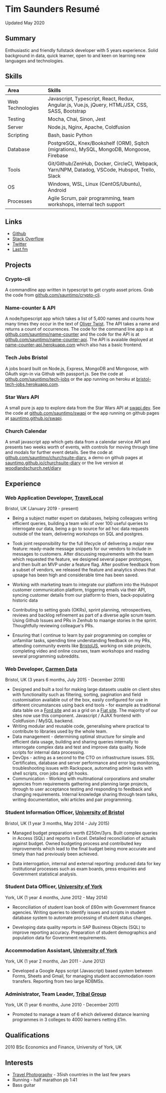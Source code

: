 # Tim Saunders Resumé
Updated May 2020

## Summary
Enthusiastic and friendly fullstack developer with 5 years experience. Solid background in data, quick learner, open to and keen on learning new languages and technologies.

## Skills
| Area | Skills |
| :--- | :--- |
| Web Technologies | Javascript, Typescript, React, Redux, Angular.js, Vue.js, jQuery, HTML/JSX, CSS, SASS, Bootstrap |
| Testing | Mocha, Chai, Sinon, Jest |
| Server | Node.js, Nginx, Apache, Coldfusion |
| Scripting | Bash, basic Python |
| Database | PostgreSQL, Knex/Bookshelf (ORM), Sqitch (migrations), MySQL, MongoDB, Mongoose, Firebase |
| Tools | Git/Github/ZenHub, Docker, CircleCI, Webpack, Yarn/NPM, Datadog, VSCode, Hubspot, Trello, Slack |
| OS | Windows, WSL, Linux (CentOS/Ubuntu), Android |
| Processes | Agile Scrum, pair programming, team workshops, internal tech support |

## Links
- [Github](https://github.com/sauntimo)
- [Stack Overflow](https://stackoverflow.com/users/4293734/sauntimo)
- [Twitter](https://twitter.com/sauntimo)
- [Last.fm](https://last.fm/user/sauntimo)

## Projects

### Crypto-cli
A commandline app written in typescript to get crypto asset prices. Grab the code from [github.com/sauntimo/crypto-cli](https://github.com/sauntimo/crypto-cli).

### Name-counter & API
A node/typescript app which takes a list of 5,400 names and counts how many times they occur in the text of [Oliver Twist](https://en.wikipedia.org/wiki/Oliver_Twist). The API takes a name and returns a count of occurrences. The code for the command line app is at [github.com/sauntimo/name-counter](https://github.com/sauntimo/name-counter) and the code for the API is at [github.com/sauntimo/name-counter-api](https://github.com/sauntimo/name-counter-api). The API is avaiable deployed at [name-counter-api.herokuapp.com](https://name-counter-api.herokuapp.com/) which also has a basic frontend.

### Tech Jobs Bristol 
A jobs board built on Node.js, Express, MongoDB and Mongoose, with OAuth sign-in via Github with passport.js. See the code at [github.com/sauntimo/tech-jobs](https://github.com/sauntimo/tech-jobs) or the app running on heroku at [bristol-tech-jobs.herokuapp.com](https://bristol-tech-jobs.herokuapp.com).

### Star Wars API
A small pure js app to explore data from the Star Wars API at [swapi.dev](https://swapi.dev). See the code at [github.com/sauntimo/swapi](https://github.com/sauntimo/swapi) or the app running on github pages at [sauntimo.github.io/swapi](https://sauntimo.github.io/swapi).

### Church Calendar 
A small javascript app which gets data from a calendar service API and presents two weeks worth of events, with controls for moving through time and modals for further event details. See the code at [github.com/sauntimo/churchsuite-diary](https://github.com/sauntimo/churchsuite-diary), a demo on github pages at [sauntimo.github.io/churchsuite-diary](https://sauntimo.github.io/churchsuite-diary) or the live version at [woodlandschurch.net/diary](https://www.woodlandschurch.net/diary)

## Experience

### Web Application Developer, [TravelLocal](https://travellocal.com)
Bristol, UK (January 2019 - present)

 - Being a subject matter expert on databases, helping colleagues writing efficient queries, building a team wiki of over 100 useful queries to interrogate our data, being a go to source for ad hoc data requests outside of the team, delivering workshops on SQL and postgres.
 
 - Took joint responsibility for the full lifecycle of delivering a major new feature: ready-made message snippets for our vendors to include in messages to customers. After discussing requirements with the team which requested the feature, we designed several paper prototypes, and then built an MVP under a feature flag. After positive feedback from a subset of vendors, we released the feature and analytics shows that upsage has been high and considerable time has been saved.
 
 - Working with marketing team to integrate our platform into the Hubspot customer communication platform, triggering emails via their API, syncing customer details from our platform to thiers, back-populating historic data
 
 - Contributing to setting goals (OKRs), sprint planning, retrospectives, reviews and backlog refinement as part of a diverse agile scrum team. Using Github Issues and PRs in Zenhub to maange stories in the sprint. Thoughtfully reviewing colleague's PRs.
 
 - Ensuring that I continue to learn by pair programming on complex or unfamiliar tasks, spending time understanding feedback on my PRs, attending community events like [BristolJS](https://bristoljs.org/), working on side projects, completing video and online courses, team workshops and reading several programming subreddits.

### Web Developer, [Carmen Data](http://carmendata.co.uk) 
Bristol, UK (3 years 6 months, July 2015 - December 2018)

 -  Designed and built a tool for making large datasets usable on client sites with functionality such as filtering, sorting, pagination and field customisation available out of the box, easily configured for use in different circumstances using back end tools - for example as traditional data table on a [Ford site](https://ford-quote.uk/bch/finder/) and as a grid on a [Fiat site](https://fiat-fleet.co.uk/compare/build/model/). The majority of our sites now use this component. Javascript / AJAX frontend with Coldfusion / MySQL backend.
-   Writing modular and reusable code, generalising where practical to contribute to libraries used by the whole team.
-  Data management - determining optimal structure for simple and efficient data usage, building and sharing queries internally to interrogate complex data and test and improve data quality. Node scripts for internal data processing.  
-  DevOps - acting as a second to the CTO on infrastructure issues. SSL Certificates, database and server performance and error log monitoring, troubleshooting issues with Rackspace, automating admin tasks with shell scripts, cron jobs and git hooks.
- Communication - Working with multinational corporations and smaller agencies from requirements gathering and planning large projects, through to user acceptance testing and responding to feedback and changing requirements. Internal knowledge sharing through team talks, writing documentation, wiki articles and pair programming.

### Student Information Officer, [University of Bristol](https://bristol.ac.uk)
Bristol, UK (1 year 3 months, May 2014 - July 2015) 

-   Managed budget preparation worth £250m/3yrs. Built complex queries in Access (SQL) and reports in Excel. Detailed reconciliation of actuals against budget. Owned budgeting process and contributed key improvements which lead to the final budget being more accurate and timely than had previously been achieved.
    
-   Data interrogation, internal and external reporting: produced data for key institutional processes such as exam boards, press enquiries and Government statistical analysis.

### Student Data Officer, [University of York](https://york.ac.uk)

York, UK (1 year 4 months, June 2012 - May 2014)

-   Reconciliation of student loan book of £60m with Government finance agencies. Writing queries to identify issues and scripts in student database system to automate processing of student status changes.
    
-   Developing data quality reports in SAP Business Objects (SQL) to improve reporting accuracy. Preparation of student demographics and population data for Government requirements.

### Accommodation Assistant, [University of York](https://york.ac.uk)
York, UK (1 year 2 months, Jan 2011 - June 2012)

-   Developed a Google Apps script (Javascript) based system between Forms, Sheets and Gmail, for managing student accommodation room transfers. Reporting from two large RDBMSs.

### Administrator, Team Leader, [Tribal Group](https://tribalgroup.com)

York, UK (1 year 6 months, June 2010 - December 2011)

-   Promoted to manage a team of 6 which delivered distance learning programmes in 3 colleges to 4000 learners netting £1m.

## Qualifications
2010 BSc Economics and Finance, University of York, UK

## Interests

 - [Travel Photography](https://instagram.com/sauntimo) - 35ish countries in the last few years 
 - Running - half marathon pb 1:41
 - Bass guitar
